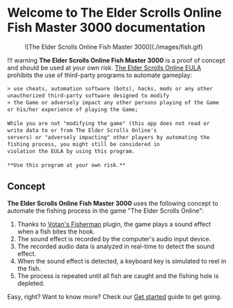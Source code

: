 # Welcome to The Elder Scrolls Online Fish Master 3000 documentation

<figure markdown="span">
  ![The Elder Scrolls Online Fish Master 3000](./images/fish.gif)
  <figcaption></figcaption>
</figure>

!!! warning
    **The Elder Scrolls Online Fish Master 3000** is a proof of concept and should be used at your own risk. [The Elder
    Scrolls Online EULA](https://account.elderscrollsonline.com/en-us/eula) prohibits the use of third-party programs to automate gameplay:

    > use cheats, automation software (bots), hacks, mods or any other unauthorized third-party software designed to modify
    > the Game or adversely impact any other persons playing of the Game or his/her experience of playing the Game;

    While you are not "modifying the game" (this app does not read or write data to or from The Elder Scrolls Online's
    servers) or "adversely impacting" other players by automating the fishing process, you might still be considered in
    violation the EULA by using this program.  

    **Use this program at your own risk.**

## Concept

**The Elder Scrolls Online Fish Master 3000** uses the following concept to automate the fishing process in the game
"The Elder Scrolls Online":

1. Thanks to [Votan's Fisherman](https://www.esoui.com/downloads/info918-VotansFisherman.html) plugin, the game plays a
   sound effect when a fish bites the hook.
2. The sound effect is recorded by the computer's audio input device.
3. The recorded audio data is analyzed in real-time to detect the sound effect.
4. When the sound effect is detected, a keyboard key is simulated to reel in the fish.
5. The process is repeated until all fish are caught and the fishing hole is depleted.

Easy, right? Want to know more? Check our [Get started](./setup.md) guide to get going.
